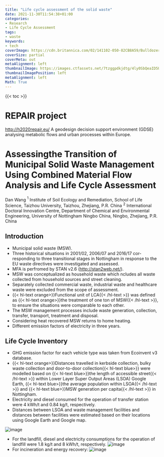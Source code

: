 ```yaml
---
title: "Life cycle assessment of the solid waste"
date: 2021-11-30T11:54:38+01:00
categories:
- Research
- Life Cycle Assessment
tags:
- waste
keywords:
- tech
coverImage: https://cdn.britannica.com/02/141102-050-82CB8A59/Bulldozers-landfill.jpg
coverSize: partial
coverMeta: out
metaAlignment: left
thumbnailImage: https://images.ctfassets.net/7tzggpdkjdtg/4ly0SbQeaID5UGnnKX8RsH/1c6091af4a0268d0fb8cbb95c4673013/WSJCC-x-MHI-a-green-solution-for-waste-1400x924.jpg?w=1200&fm=webp
thumbnailImagePosition: left
metaAlignment: left
Math: True
---
```


<!--more-->
{{< toc >}}

# REPAIR project
http://h2020repair.eu/
A geodesign decision support environment (GDSE) analysing metabolic flows and urban processes within Europe.

# Assessingthe Transition of Municipal Solid Waste Management Using Combined Material Flow Analysis and Life Cycle Assessment
Dan Wang
$^1$ Institute of Soil Ecology and Remediation, School of Life Science, Taizhou University, Taizhou, Zhejiang, P.R. China
$^2$ International Doctoral Innovation Centre, Department of Chemical and Environmental Engineering, University of Nottingham Ningbo China, Ningbo, Zhejiang, P.R. China

## Introduction
* Municipal solid waste (MSW).
* Three historical situations in  2001/02, 2006/07  and  2016/17 cor-responding  to three  transitional  stages  in  Nottingham in  response to  the  EU  waste directives were investigated and assessed.
* MFA is perfromed by STAN v2.6 (http://stan2web.net/).
* MSW was conceptualized as household waste which ncludes all  waste collected from  household sources and street cleaning.
* Separately collected commercial waste, industrial waste and healthcare waste were excluded from the scope of assessment.
* {{< hl-text orange>}}Functional unit of LCA{{< /hl-text >}} was defined as {{< hl-text orange>}}the treatment of one ton of MSW{{< /hl-text >}}, to ensure the situations were comparable to each other.
* The MSW management processes include waste generation, collection, transfer,
transport, treatment and disposal.
* Considering heat recovered MSW returns to home heating.
* Different emission factors of electricity in three years.

## Life Cycle Inventory

* GHG emission factor for each vehicle type was taken from Ecoinvent v3 database.
* {{< hl-text orange>}}Distances travelled in kerbside collection, bulky waste collection and door-to-door collection{{< hl-text blue>}} were modelled based on {{< hl-text blue>}}the length of accessible street{{< /hl-text >}} within Lower Layer Super Output Areas (LSOA) Google Earth, {{< hl-text blue>}}the average population within LSOA{{< /hl-text >}} and {{< hl-text blue>}}MSW generation per capita{{< /hl-text >}} in Nottingham.
* Electricity and diesel consumed for the operation of transfer
station were 4 kWh/t and 0.84 kg/t, respectively.
* Distances between LSOA and waste management facilities and distances between facilities were estimated based on their locations using Google Earth and Google map.

![image](https://user-images.githubusercontent.com/65668613/144084705-aec5ca2f-83e9-4d6a-9a57-ae8cb9d85baf.png)

* For the landfill, diesel and electricity consumptions for the operation of landfill were 1.8 kg/t and 8 kWh/t, respectively.
![image](https://user-images.githubusercontent.com/65668613/144085307-7f18ab52-52d2-4152-aa0d-a1bb2e265611.png)
* For incineration and energy recovery:
![image](https://user-images.githubusercontent.com/65668613/144085780-302b3ac7-af42-4dd0-81a1-d2fd679e3090.png)
